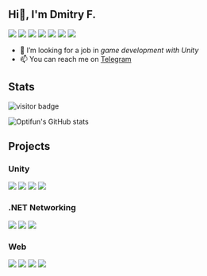 ## Hi👋, I'm Dmitry F.
[![](https://img.shields.io/badge/-t__Optifun-4dd2ff?style=flat-square&logo=telegram)](https://t.me/t_optifun)
[![](https://img.shields.io/badge/-@Optifun-%23181717?style=flat-square&logo=github)](https://github.com/Optifun)
[![](https://img.shields.io/badge/-@dmitry__fr-%23181717?style=flat-square&logo=gitlab)](https://gitlab.com/Optifun)
[![](https://img.shields.io/badge/--512bd4?style=flat-square&logo=dotnet)](https://github.com/Optifun)
[![](https://img.shields.io/badge/--353535?style=flat-square&logo=unity)](https://github.com/Optifun)
[![](https://img.shields.io/badge/--353535?style=flat-square&logo=javascript)](https://github.com/Optifun)
[![](https://img.shields.io/badge/--353535?style=flat-square&logo=react)](https://github.com/Optifun)

<!--
- 🌱 I’m currently studying _ECS architecture_ and _Netcode programming_
-->
- 👯 I’m looking for a job in _game development with Unity_
- 📫 You can reach me on [Telegram](https://t.me/t_optifun)

<!--
**Optifun/Optifun** is a ✨ _special_ ✨ repository because its `README.md` (this file) appears on your GitHub profile.

Here are some ideas to get you started:

- 🔭 I’m currently working on ...
- 👯 I’m looking to collaborate
- 🤔 I’m looking for help with ...
- 💬 Ask me about ...
- 😄 Pronouns: ...
- ⚡ Fun fact: ...
-->

## Stats

<img src="https://visitor-badge.laobi.icu/badge?page_id=Optifun.Optifun" alt="visitor badge"/>

![Optifun's GitHub stats](https://github-readme-stats.vercel.app/api?username=optifun&show_icons=true&theme=material-palenight)

<!--
-->
## Projects

### Unity
[![](https://github-readme-stats.vercel.app/api/pin/?username=optifun&repo=pong-game&cache_seconds=86400&theme=dark)](https://github.com/Optifun/pong-game)
[![](https://github-readme-stats.vercel.app/api/pin/?username=div-null&repo=Goose-Defence&cache_seconds=86400&theme=dark)](https://github.com/div-null/Goose-Defence)
[![](https://github-readme-stats.vercel.app/api/pin/?username=div-null&repo=balanceit&cache_seconds=86400&theme=dark)](https://github.com/div-null/balanceit)
[![](https://github-readme-stats.vercel.app/api/pin/?username=div-null&repo=MissingParts_LostRelicGamesGameJam&cache_seconds=86400&theme=dark)](https://github.com/div-null/MissingParts_LostRelicGamesGameJam)

### .NET Networking
[![](https://github-readme-stats.vercel.app/api/pin/?username=div-null&repo=Mirror-template&cache_seconds=86500&theme=dark)](https://github.com/div-null/Mirror-template)
[![](https://github-readme-stats.vercel.app/api/pin/?username=optifun&repo=Unfrozen-networking-test&cache_seconds=86500&theme=dark)](https://github.com/Optifun/Unfrozen-networking-test)
[![](https://github-readme-stats.vercel.app/api/pin/?username=optifun&repo=p2p-chat&cache_seconds=86500&theme=dark)](https://github.com/Optifun/p2p-chat)

### Web
[![](https://github-readme-stats.vercel.app/api/pin/?username=optifun&repo=online-shop&cache_seconds=86500&theme=dark)](https://github.com/Optifun/online-shop)
[![](https://github-readme-stats.vercel.app/api/pin/?username=Web-Explore&repo=Components&cache_seconds=86400&theme=dark)](https://github.com/Web-Explore/Components)
[![](https://github-readme-stats.vercel.app/api/pin/?username=optifun&repo=ui-kit&cache_seconds=86400&theme=dark)](https://github.com/Optifun/ui-kit)
[![](https://github-readme-stats.vercel.app/api/pin/?username=optifun&repo=pgproject&cache_seconds=86400&theme=dark)](https://github.com/Optifun/pgproject)
